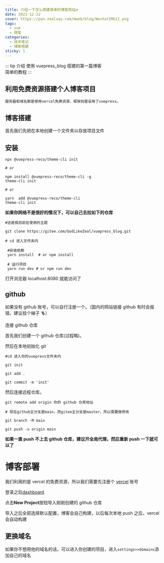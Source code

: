 ```yaml
---
title: 介绍一下怎么搭建简单的博客网站🔚
date: 2021-12-22
cover: https://pan.zealsay.com/mweb/blog/WechatIMG11.png
tags:
  - vue
  - 随笔
categories:
  - 技术笔记
  - 博客搭建
sticky: 1
---
```


::: tip 介绍
使用 vuepress_blog 搭建的第一篇博客<br>
简单的教程
:::

<!-- more -->

## 利用免费资源搭建个人博客项目

`服务器和域名都是使用vercel免费资源，框架则是采用了vuepress。`

## 博客搭建

首先我们先把在本地创建一个文件夹以存放项目文件

## 安装

```
npx @vuepress-reco/theme-cli init

# or

npm install @vuepress-reco/theme-cli -g
theme-cli init

# or

yarn  add @vuepress-reco/theme-cli
theme-cli init
```

**如果你网络不是很好的情况下，可以自己去拉如下的仓库**

```
#这是我目前在使用的主题

git clone https://gitee.com/GodLikeZeal/vuepress_blog.git

# cd 进入文件夹内

 #安装依赖
 yarn install  # or npm install

 # 运行项目
 yarn run dev # or npm run dev

```

打开浏览器 localhost:8080 就能访问了

## github

如果没有 github 账号，可以自行注册一个。（国内的网站链接 github 有时会报错，建议挂个梯子 🪜）

连接 github 仓库

首先我们创建一个 github 仓库(过程略)。

然后在本地初始化 git

```
#cd 进入你的vuepress文件夹内

git init

git add .

git commit -m 'init'
```

然后连接远程仓库。

```
git remote add origin 你的 github 仓库地址

# 现在github主分支是main，而gitee主分支是master，所以需要做修改

git branch -M main

git push -u origin main

```

**如果一直 push 不上去 github 仓库，建议开全局代理，然后重新 push 一下就可以了**

# 博客部署

我们利用的是 vercel 的免费资源，所以我们需要先注册个 [vercel](https://vercel.com/) 账号

登录之后[dashboard](https://vercel.com/dashboard)

点击**New Project**按钮导入刚刚创建的 github 仓库

导入之后全部选择默认配置，博客会自己构建，以后每次本地 push 之后，vercel 会自动构建

## 更换域名

如果你不想用他的域名的话，可以进入你创建的项目，进入`settings>>domains`添加自己的域名
